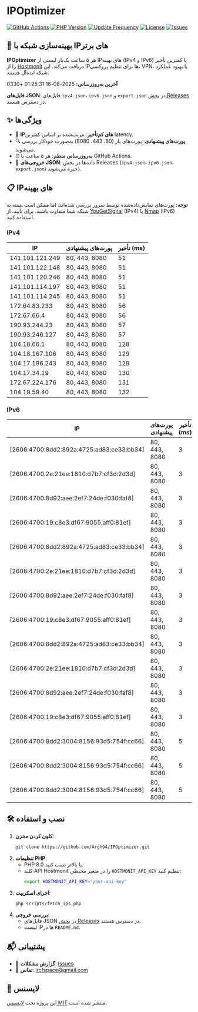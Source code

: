 # IPOptimizer

[![GitHub Actions](https://github.com/Argh94/IPOptimizer/workflows/IPOptimizer/badge.svg)](https://github.com/Argh94/IPOptimizer/actions)
[![PHP Version](https://img.shields.io/badge/PHP-8.0-blue)](https://www.php.net)
[![Update Frequency](https://img.shields.io/badge/Updates-Every%205%20Hours-green)](https://github.com/Argh94/IPOptimizer)
[![License](https://img.shields.io/badge/License-MIT-yellow)](https://opensource.org/licenses/MIT)
[![Issues](https://img.shields.io/github/issues/Argh94/IPOptimizer)](https://github.com/Argh94/IPOptimizer/issues)

## 🚀 بهینه‌سازی شبکه با IPهای برتر

**IPOptimizer** هر ۵ ساعت یک‌بار لیستی از IPهای بهینه (IPv4 و IPv6) با کمترین تأخیر را از [Hostmonit](https://hostmonit.com/) دریافت می‌کند. این IPها برای تنظیم پروکسی، VPN، یا بهبود عملکرد شبکه ایده‌آل هستند.

**آخرین به‌روزرسانی:** 2025-08-16 01:25:31 +0330

**فایل‌های JSON**: فایل‌های `ipv4.json`، `ipv6.json` و `export.json` در [بخش Releases](https://github.com/Argh94/IPOptimizer/releases) در دسترس هستند.

## ✨ ویژگی‌ها
- 📡 **IPهای کم‌تأخیر**: مرتب‌شده بر اساس کمترین latency.
- 🔍 **پورت‌های پیشنهادی**: پورت‌های باز (80، 443، 8080) به‌صورت خودکار بررسی می‌شوند.
- ⏰ **به‌روزرسانی منظم**: هر ۵ ساعت با GitHub Actions.
- 📄 **خروجی‌های JSON**: داده‌ها در بخش Releases (`ipv4.json`، `ipv6.json`، `export.json`) ذخیره می‌شوند.

## 📋 IPهای بهینه

**توجه:** پورت‌های نمایش‌داده‌شده توسط سرور بررسی شده‌اند، اما ممکن است بسته به شبکه شما متفاوت باشند. برای تأیید، از [YouGetSignal](https://www.yougetsignal.com/tools/open-ports/) (IPv4) یا [Nmap](https://nmap.org/) (IPv6) استفاده کنید.

### IPv4
| IP | پورت‌های پیشنهادی | تأخیر (ms) |
|----|-------------------|------------|
| 141.101.121.249 | 80, 443, 8080 | 51 |
| 141.101.122.148 | 80, 443, 8080 | 51 |
| 141.101.120.246 | 80, 443, 8080 | 51 |
| 141.101.114.197 | 80, 443, 8080 | 51 |
| 141.101.114.245 | 80, 443, 8080 | 51 |
| 172.64.83.233 | 80, 443, 8080 | 56 |
| 172.67.66.4 | 80, 443, 8080 | 56 |
| 190.93.244.23 | 80, 443, 8080 | 57 |
| 190.93.246.127 | 80, 443, 8080 | 57 |
| 104.18.66.1 | 80, 443, 8080 | 128 |
| 104.18.167.106 | 80, 443, 8080 | 129 |
| 104.17.196.243 | 80, 443, 8080 | 129 |
| 104.17.34.19 | 80, 443, 8080 | 130 |
| 172.67.224.176 | 80, 443, 8080 | 131 |
| 104.19.59.40 | 80, 443, 8080 | 132 |

### IPv6
| IP | پورت‌های پیشنهادی | تأخیر (ms) |
|----|-------------------|------------|
| [2606:4700:8dd2:892a:4725:ad83:ce33:bb34] | 80, 443, 8080 | 3 |
| [2606:4700:2e:21ee:1810:d7b7:cf3d:2d3d] | 80, 443, 8080 | 3 |
| [2606:4700:8d92:aee:2ef7:24de:f030:faf8] | 80, 443, 8080 | 3 |
| [2606:4700:19:c8e3:df67:9055:aff0:81ef] | 80, 443, 8080 | 3 |
| [2606:4700:8dd2:892a:4725:ad83:ce33:bb34] | 80, 443, 8080 | 3 |
| [2606:4700:2e:21ee:1810:d7b7:cf3d:2d3d] | 80, 443, 8080 | 3 |
| [2606:4700:8d92:aee:2ef7:24de:f030:faf8] | 80, 443, 8080 | 3 |
| [2606:4700:19:c8e3:df67:9055:aff0:81ef] | 80, 443, 8080 | 3 |
| [2606:4700:8dd2:892a:4725:ad83:ce33:bb34] | 80, 443, 8080 | 3 |
| [2606:4700:2e:21ee:1810:d7b7:cf3d:2d3d] | 80, 443, 8080 | 3 |
| [2606:4700:8d92:aee:2ef7:24de:f030:faf8] | 80, 443, 8080 | 3 |
| [2606:4700:19:c8e3:df67:9055:aff0:81ef] | 80, 443, 8080 | 3 |
| [2606:4700:8dd2:3004:8156:93d5:754f:cc66] | 80, 443, 8080 | 5 |
| [2606:4700:8dd2:3004:8156:93d5:754f:cc66] | 80, 443, 8080 | 5 |
| [2606:4700:8dd2:3004:8156:93d5:754f:cc66] | 80, 443, 8080 | 5 |

## 🛠️ نصب و استفاده
1. **کلون کردن مخزن**:
   ```bash
   git clone https://github.com/Argh94/IPOptimizer.git
   ```
2. **تنظیمات PHP**:
   - PHP 8.0 یا بالاتر نصب کنید.
   - کلید API Hostmonit را در متغیر محیطی `HOSTMONIT_API_KEY` تنظیم کنید:
     ```bash
     export HOSTMONIT_API_KEY="your-api-key"
     ```
3. **اجرای اسکریپت**:
   ```bash
   php scripts/fetch_ips.php
   ```
4. **بررسی خروجی**:
   - فایل‌های JSON در [بخش Releases](https://github.com/Argh94/IPOptimizer/releases) در دسترس هستند.
   - لیست IPها در `README.md`.

## 📬 پشتیبانی
- 🐛 **گزارش مشکلات**: [Issues](https://github.com/Argh94/IPOptimizer/issues)
- 📧 **تماس**: [ircfspace@gmail.com](mailto:ircfspace@gmail.com)

## 📄 لایسنس
این پروژه تحت [لایسنس MIT](https://github.com/Argh94/HandWave/blob/main/LICENCE) منتشر شده است.
